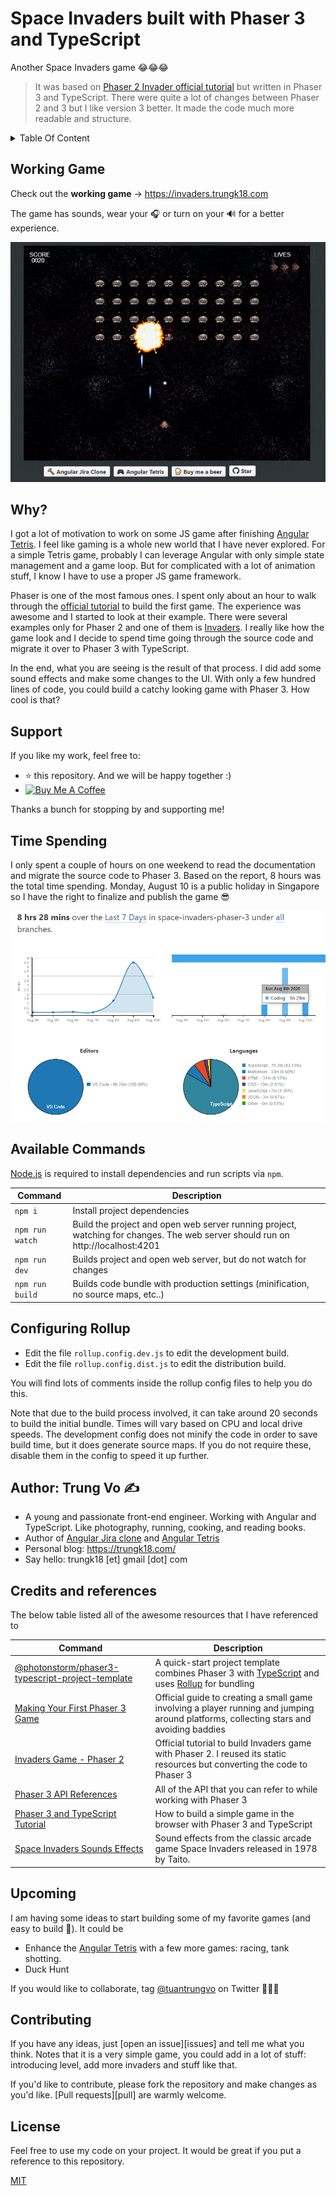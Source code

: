 # Space Invaders built with Phaser 3 and TypeScript

Another Space Invaders game 😂😂😂

> It was based on [Phaser 2 Invader official tutorial][phaser2-invaders] but written in Phaser 3 and TypeScript. There were quite a lot of changes between Phaser 2 and 3 but I like version 3 better. It made the code much more readable and structure.

<details>
  <summary>Table Of Content</summary>
  <p>

- [Space Invaders built with Phaser 3 and TypeScript](#space-invaders-built-with-phaser-3-and-typescript)
  - [Working Game](#working-game)
  - [Why?](#why)
  - [Support](#support)
  - [Time Spending](#time-spending)
  - [Available Commands](#available-commands)
  - [Configuring Rollup](#configuring-rollup)
  - [Author: Trung Vo ✍️](#author-trung-vo-️)
  - [Credits and references](#credits-and-references)
  - [Upcoming](#upcoming)
  - [Contributing](#contributing)
  - [License](#license)
  </p>
  </details>

## Working Game

Check out the **working game** -> https://invaders.trungk18.com

The game has sounds, wear your 🎧 or turn on your 🔊 for a better experience.

![Space Invaders built with Phaser 3 and TypeScript][demo]

## Why?

I got a lot of motivation to work on some JS game after finishing [Angular Tetris][tetris]. I feel like gaming is a whole new world that I have never explored. For a simple Tetris game, probably I can leverage Angular with only simple state management and a game loop. But for complicated with a lot of animation stuff, I know I have to use a proper JS game framework.

Phaser is one of the most famous ones. I spent only about an hour to walk through the [official tutorial][first-phaser-3-game] to build the first game. The experience was awesome and I started to look at their example. There were several examples only for Phaser 2 and one of them is [Invaders][phaser2-invaders]. I really like how the game look and I decide to spend time going through the source code and migrate it over to Phaser 3 with TypeScript.

In the end, what you are seeing is the result of that process. I did add some sound effects and make some changes to the UI. With only a few hundred lines of code, you could build a catchy looking game with Phaser 3. How cool is that?

## Support

If you like my work, feel free to:

- ⭐ this repository. And we will be happy together :)
- <a title="Thanks for your support!" href="https://www.buymeacoffee.com/tuantrungvo" target="_blank"><img src="https://res.cloudinary.com/dvujyxh7e/image/upload/c_thumb,w_140,g_face/v1596378474/default-orange_uthxgz.jpg" alt="Buy Me A Coffee"></a>

Thanks a bunch for stopping by and supporting me!

## Time Spending

I only spent a couple of hours on one weekend to read the documentation and migrate the source code to Phaser 3. Based on the report, 8 hours was the total time spending. Monday, August 10 is a public holiday in Singapore so I have the right to finalize and publish the game 😎

![Space Invaders built with Phaser 3 and TypeScript][time-spending]

## Available Commands

[Node.js](https://nodejs.org) is required to install dependencies and run scripts via `npm`.

| Command         | Description                                                                                                                     |
| --------------- | ------------------------------------------------------------------------------------------------------------------------------- |
| `npm i`         | Install project dependencies                                                                                                    |
| `npm run watch` | Build the project and open web server running project, watching for changes. The web server should run on http://localhost:4201 |
| `npm run dev`   | Builds project and open web server, but do not watch for changes                                                                |
| `npm run build` | Builds code bundle with production settings (minification, no source maps, etc..)                                               |

## Configuring Rollup

- Edit the file `rollup.config.dev.js` to edit the development build.
- Edit the file `rollup.config.dist.js` to edit the distribution build.

You will find lots of comments inside the rollup config files to help you do this.

Note that due to the build process involved, it can take around 20 seconds to build the initial bundle. Times will vary based on CPU and local drive speeds. The development config does not minify the code in order to save build time, but it does generate source maps. If you do not require these, disable them in the config to speed it up further.

## Author: Trung Vo ✍️

- A young and passionate front-end engineer. Working with Angular and TypeScript. Like photography, running, cooking, and reading books.
- Author of [Angular Jira clone][jira-clone] and [Angular Tetris][tetris]
- Personal blog: https://trungk18.com/
- Say hello: trungk18 [et] gmail [dot] com

## Credits and references

The below table listed all of the awesome resources that I have referenced to

| Command                                                                 | Description                                                                                                                                              |
| ----------------------------------------------------------------------- | -------------------------------------------------------------------------------------------------------------------------------------------------------- |
| [@photonstorm/phaser3-typescript-project-template][typescript-template] | A quick-start project template combines Phaser 3 with [TypeScript](https://www.typescriptlang.org/) and uses [Rollup](https://rollupjs.org) for bundling |
| [Making Your First Phaser 3 Game][first-phaser-3-game]                  | Official guide to creating a small game involving a player running and jumping around platforms, collecting stars and avoiding baddies                   |
| [Invaders Game - Phaser 2][phaser2-invaders]                            | Official tutorial to build Invaders game with Phaser 2. I reused its static resources but converting the code to Phaser 3                                |
| [Phaser 3 API References][phaser-api]                                   | All of the API that you can refer to while working with Phaser 3                                                                                         |
| [Phaser 3 and TypeScript Tutorial][freecodecamp]                        | How to build a simple game in the browser with Phaser 3 and TypeScript                                                                                   |
| [Space Invaders Sounds Effects][sounds]                                 | Sound effects from the classic arcade game Space Invaders released in 1978 by Taito.                                                                     |  |

## Upcoming

I am having some ideas to start building some of my favorite games (and easy to build 🤣). It could be

- Enhance the [Angular Tetris][tetris] with a few more games: racing, tank shotting.
- Duck Hunt

If you would like to collaborate, tag [@tuantrungvo][twitter] on Twitter 👏👏👏

## Contributing

If you have any ideas, just [open an issue][issues] and tell me what you think. Notes that it is a very simple game, you could add in a lot of stuff: introducing level, add more invaders and stuff like that.

If you'd like to contribute, please fork the repository and make changes as you'd like. [Pull requests][pull] are warmly welcome.

## License

Feel free to use my code on your project. It would be great if you put a reference to this repository.

[MIT](https://opensource.org/licenses/MIT)

[twitter]: https://twitter.com/tuantrungvo
[time-spending]: dist/assets/readme/time-spending.png
[demo]: dist/assets/readme/invaders-demo.gif
[tetris]: https://tetris.trungk18.com/
[jira-clone]: https://jira.trungk18.com/
[typescript-template]: https://github.com/photonstorm/phaser3-typescript-project-template
[phaser2-invaders]: https://phaser.io/examples/v2/games/invaders
[phaser-api]: https://photonstorm.github.io/phaser3-docs/
[freecodecamp]: https://www.freecodecamp.org/news/how-to-build-a-simple-game-in-the-browser-with-phaser-3-and-typescript-bdc94719135/
[first-phaser-3-game]: https://phaser.io/tutorials/making-your-first-phaser-3-game/part1
[sounds]: https://www.classicgaming.cc/classics/space-invaders/sounds

